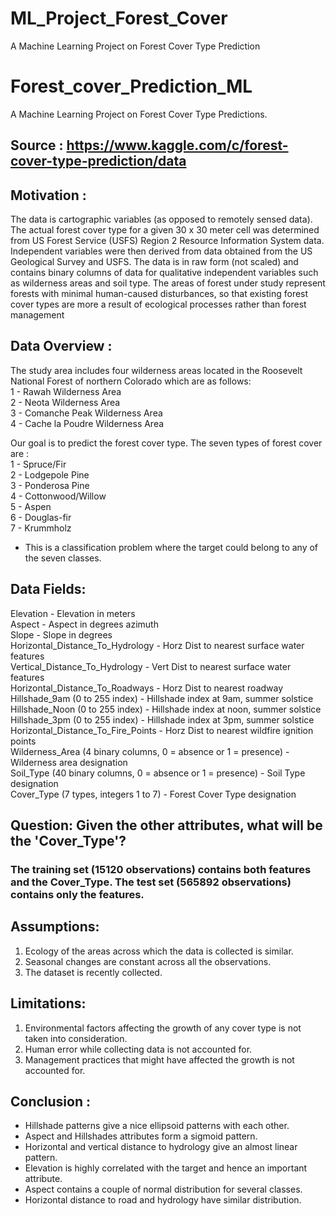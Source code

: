 # ML_Project_Forest_Cover
A Machine Learning Project on Forest Cover Type Prediction
# Forest_cover_Prediction_ML
A Machine Learning Project on Forest Cover Type Predictions.


## Source : https://www.kaggle.com/c/forest-cover-type-prediction/data


## Motivation :
The data is cartographic variables (as opposed to remotely sensed data). The actual forest cover type for a given 30 x 30 meter cell was determined from US Forest Service (USFS) Region 2 Resource Information System data. Independent variables were then derived from data obtained from the US Geological Survey and USFS. The data is in raw form (not scaled) and contains binary columns of data for qualitative independent variables such as wilderness areas and soil type. The areas of forest under study represent forests with minimal human-caused disturbances, so that existing forest cover types are more a result of ecological processes rather than forest management 

## Data Overview :
The study area includes four wilderness areas located in the Roosevelt National Forest of northern Colorado which are as follows:   
1 - Rawah Wilderness Area  
2 - Neota Wilderness Area  
3 - Comanche Peak Wilderness Area  
4 - Cache la Poudre Wilderness Area  

Our goal is to predict the forest cover type. The seven types of forest cover are :    
1 - Spruce/Fir  
2 - Lodgepole Pine  
3 - Ponderosa Pine  
4 - Cottonwood/Willow  
5 - Aspen  
6 - Douglas-fir  
7 - Krummholz  

- This is a classification problem where the target could belong to any of the seven classes.


## Data Fields:

Elevation - Elevation in meters  
Aspect - Aspect in degrees azimuth  
Slope - Slope in degrees  
Horizontal_Distance_To_Hydrology - Horz Dist to nearest surface water features  
Vertical_Distance_To_Hydrology - Vert Dist to nearest surface water features  
Horizontal_Distance_To_Roadways - Horz Dist to nearest roadway  
Hillshade_9am (0 to 255 index) - Hillshade index at 9am, summer solstice  
Hillshade_Noon (0 to 255 index) - Hillshade index at noon, summer solstice  
Hillshade_3pm (0 to 255 index) - Hillshade index at 3pm, summer solstice  
Horizontal_Distance_To_Fire_Points - Horz Dist to nearest wildfire ignition points  
Wilderness_Area (4 binary columns, 0 = absence or 1 = presence) - Wilderness area designation  
Soil_Type (40 binary columns, 0 = absence or 1 = presence) - Soil Type designation  
Cover_Type (7 types, integers 1 to 7) - Forest Cover Type designation 


## Question:  Given the other attributes, what will be the 'Cover_Type'?

### The training set (15120 observations) contains both features and the Cover_Type. The test set (565892 observations) contains only the features. 

## Assumptions:
1.  Ecology of the areas across which the data is collected is similar.
2.  Seasonal changes are constant across all the observations.   
3. The dataset is recently collected.   

## Limitations:
1.  Environmental factors affecting the growth of any cover type is not taken into consideration.    
2.  Human error while collecting data is not accounted for.    
3.  Management practices that might have affected the growth is not accounted for. 



## Conclusion :
- Hillshade patterns give a nice ellipsoid patterns with each other. 
- Aspect and Hillshades attributes form a sigmoid pattern.
- Horizontal and vertical distance to hydrology give an almost linear pattern. 
- Elevation is highly correlated with the target and hence an important attribute. 
- Aspect contains a couple of normal distribution for several classes. 
- Horizontal distance to road and hydrology have similar distribution.


